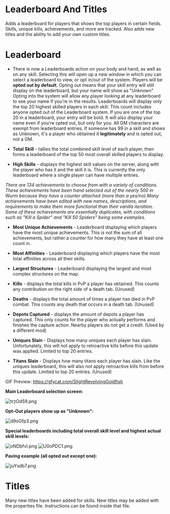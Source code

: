 # Leaderboard And Titles

Adds a leaderboard for players that shows the top players in certain fields. Skills, unique kills, achievements, and more are tracked. Also adds new titles and the ability to add your own custom titles. 

# **Leaderboard**

- There is now a Leaderboards action on your body and hand, as well as on any skill.
Selecting this will open up a new window in which you can select a leaderboard to view, or opt in/out of the system.
Players will be **opted out by default**. Opting out means that your skill entry will still display on the leaderboard, but your name will show as "Unknown"
Opting into the system will allow any player looking at any leaderboard to see your name if you're in the results.
Leaderboards will display only the top 20 highest skilled players in each skill. This count includes anyone opted out of the Leaderboard system.
If you are one of the top 20 in a leaderboard, your entry will be bold. It will also display your name even if you're opted out, but only for you.
All GM characters are exempt from leaderboard entries. If someone has 99 in a skill and shows as Unknown, it's a player who obtained it **legitimately** and is opted out, not a GM.

- **Total Skill** - tallies the total combined skill level of each player, then forms a leaderboard of the top 50 most overall skilled players to display. 

- **High Skills** - displays the highest skill values on the server, along with the player who has it and the skill it is. This is currently the only leaderboard where a single player can have multiple entries.

*There are 134 achievements to choose from with a variety of conditions. These achievements have been hand selected out of the nearly 500 in Wurm because they have a counter attached (more than a yes/no).Many achievements have been edited with new names, descriptions, and requirements to make them more functional than their vanilla iteration. Some of these achievements are essentially duplicates, with conditions such as "Kill a Spider" and "Kill 50 Spiders" being some examples.*

- **Most Unique Achievements** - Leaderboard displaying which players have the most unique achievements. This is not the sum of all achievements, but rather a counter for how many they have at least one count in.

- **Most Affinities** - Leaderboard displaying which players have the most total affinities across all their skills.

- **Largest Structures** - Leaderboard displaying the largest and most complex structures on the map.

- **Kills** - displays the total kills in PvP a player has obtained. This counts any contribution on the right side of a death tab. (Unused)

- **Deaths** - displays the total amount of times a player has died in PvP combat. This counts any death that occurs in a death tab. (Unused) 

- **Depots Captured** - displays the amount of depots a player has captured. This only counts for the player who actually performs and finishes the capture action. Nearby players do not get a credit. (Used by a different mod)

- **Uniques Slain** - Displays how many uniques each player has slain. Unfortunately, this will not apply to retroactive kills before this update was applied. Limited to top 20 entries. 

- **Titans Slain** - Displays how many titans each player has slain. Like the uniques leaderboard, this will also not apply retroactive kills from before this update. Limited to top 20 entries. (Unused)
 
GIF Preview: https://gfycat.com/SlightRevolvingGoldfish

**Main Leaderboard selection screen:**

<img class="ipsImage" alt="trzOd59.png" src="https://i.imgur.com/trzOd59.png">

**Opt-Out players show up as "Unknown":**

<img class="ipsImage" alt="d9oGfp3.png" src="https://i.imgur.com/d9oGfp3.png">

**Special leaderboards including total overall skill level and highest actual skill levels:**

<img class="ipsImage" alt="oNDbfvl.png" src="https://i.imgur.com/oNDbfvl.png">
<img class="ipsImage" alt="U0oPDC1.png" src="https://i.imgur.com/U0oPDC1.png">

**Paving example (all opted out except one):**

<img class="ipsImage" alt="juYxdb7.png" src="https://i.imgur.com/juYxdb7.png">

# **Titles**

Many new titles have been added for skills. New titles may be added with the properties file. Instructions can be found inside that file.
